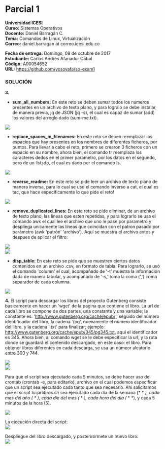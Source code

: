 # Parcial 1

**Universidad ICESI**  
**Curso:** Sistemas Operativos  
**Docente:** Daniel Barragán C.  
**Tema:** Comandos de Linux, Virtualización  
**Correo:** daniel.barragan at correo.icesi.edu.co

**Fecha de entrega:** Domingo, 08 de octubre de 2017  
**Estudiante:** Carlos Andrés Afanador Cabal  
**Código:** A00054652  
**URL:** https://github.com/yosoyafa/so-exam1  

### SOLUCIÓN

**3.** 
* **sum_all_numbers:** En este reto se deben sumar todos los numeros presentes en un archivo de texto plano, y para logralo se debe instalar, de manera previa, jq de JSON (jq -s), el cual es capaz de sumar (add) los valores del arreglo dado (sum-me.txt).  
  
 ![][1]   
 
* **replace_spaces_in_filenames:** En este reto se deben reemplazar los espacios que hay presentes en los nombres de diferentes ficheros, por puntos. Para llevar a cabo el reto, primero se crearon 3 ficheros con un espacio en su nombre, ahora bien, el comando tr reemplaza los caracteres dedos en el primer parametro, por los datos en el segundo, pero de un listsdo, el cual es dado por el comando ls.  
  
 ![][2]   
 
 * **reverse_readme:** En este reto se pide leer un archivo de texto plano de manera inversa, para lo cual se uso el comando inverso a cat, el cual es tac, que hace especificamente lo que pide el reto!  
   
 ![][3]   
 
 * **remove_duplicated_lines:** En este reto se pide eliminar, de un archivo de texto plano, las lineas que esten repetidas, y para lograrlo se usa el comando awk el cual lee el archivo que uno le pase por parametro y despliega unicamente las líneas que coincidan con el patron pasado por parámetro (awk 'patrón' 'archivo'). Aquí se muestra el archivo antes y despues de aplicar el filtro:  
   
 ![][4]   
 ![][5]   
   
 
* **disp_table:** En este reto se pide que se muestren ciertos datos contenidos en un archivo .csv, en formato de tabla. Para lograrlo, se usó el comando 'column' el cual, acompañado de '-t' muestra la información dada de manera tabular, y acompañado de '-s,' toma la coma (',') como separador de cada columna.  
  
 ![][6]   
  
  
**4.**  El script para descargar los libros del proyecto Gutenberg consiste basicamente en hacer un 'wget' de la pagina que contiene el libro. La url de cada libro se compone de dos partes, una constante y una variable; la constante es: 'http://www.gutenberg.org/cache/epub/', seguido del número identificador del libro, la cadena '/pg', nuevamente el número identificador del libro, y la cadena '.txt' para finalizar; ejemplo: http://www.gutenberg.org/cache/epub/345/pg345.txt, aquí el identificador es 345. Ahora bien, al comando wget se le debe especificar la url, y la ruta donde se guardará el contenido descargado, en este caso: el libro. Para obtener libros diferentes en cada descarga, se usa un númeor aleatorio entre 300 y 744.  
  
 ![][7]   
 ![][8]   
   
 Para que el script sea ejecutado cada 5 minutos, se debe hacer uso del crontab (crontab -e, para editarlo), archivo en el cual podemos especificar que un script sea ejecutado cada tanto que sea necesario. Ahí solicitamos que el script bajarlibros.sh sea ejecutado cada dia de la semana (* * *), cada mes del año (* * *), cada dia del mes (* * *), cada hora del dia (* * *), y cada 5 minutos de la hora (5).  
   
 ![][9]   
      
  La ejecución directa del script:  
 ![][10]   
    
  Despliegue del libro descargado, y posterirormete un nuevo libro:  
 ![][11]   
  
  
[1]: images/sum-me.png
[2]: images/replace.png
[3]: images/reverse.png
[4]: images/facesnolisto.png
[5]: images/faceslisto.png
[6]: images/table.png
[7]: images/script.png
[8]: images/pathbooks.png
[9]: images/crontab1.png
[10]: images/descargalibros.png
[11]: images/libro1.png
